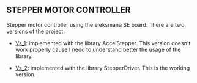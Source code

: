 ## STEPPER MOTOR CONTROLLER

Stepper motor controller using the eleksmana SE board.
There are two versions of the project:

- [Vs_1](https://github.com/DiegoGiFo/Stepper/tree/master/Vs_1): implemented with the library AccelStepper.
This version doesn't work properly cause I nedd to understand better the usage of the library.

- [Vs_2](https://github.com/DiegoGiFo/Stepper/tree/master/Vs_2): implemented with the library StepperDriver.
This is the working version.
